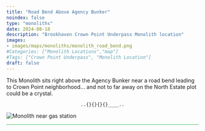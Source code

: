 ```yaml
---
title: "Road Bend Above Agency Bunker"
noindex: false
type: "monoliths"
date: 2024-08-18
description: "Brookhaven Crown Point Underpass Monolith location"
images:
- images/maps/monoliths/monolith_road_bend.png
#Categories: ["Monolith Locations","map"]
#Tags: ["Crown Point Underpass", "Monolith Location"]
draft: false
--- 
```


This Monolith sits right above the Agency Bunker near a road bend leading to Crown Point neighborhood... and not to far away on the North Estate plot could be a crystal.

<center><span class="copy-to-clipboard" style="align: center"><code class="copy-to-clipboard-code" data-code="..{}{}{}{}____..">..{}{}{}{}____..</code></span></center>

![Monolith near gas station](/images/maps/monoliths/monolith_road_bend.png?width=400px)

<hr style="background-color: #28b44c" size=8>